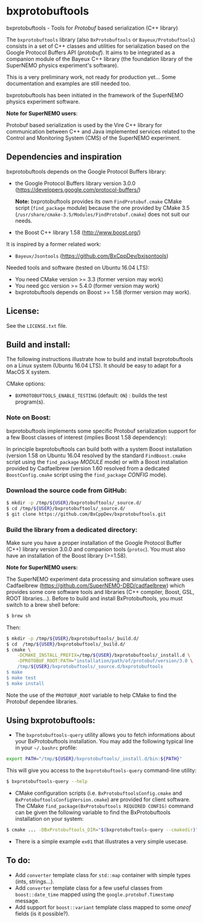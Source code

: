 # bxprotobuftools

bxprotobuftools - Tools for *Protobuf* based serialization (C++ library)

The   ``bxprotobuftools``   library   (also   ``BxProtobuftools``   or
``Bayeux/Protobuftools``)  consists  in  a  set  of  C++  classes  and
utilities for serialization  based on the Google  Protocol Buffers API
(*protobuf*).  It aims  to be integrated as a companion  module of the
Bayeux C++  library (the foundation  library of the  SuperNEMO physics
experiment's software).


This is a very preliminary work, not ready for production yet...  Some
documentation and examples are still needed too.

bxprotobuftools has been  initiated in the framework  of the SuperNEMO
physics experiment software.

**Note for SuperNEMO users**:

Protobuf  based serialization  is used  by  the Vire  C++ library  for
communication between C++ and Java implemented services related to the
Control and Monitoring System (CMS) of the SuperNEMO experiment.


## Dependencies and inspiration

bxprotobuftools depends on the Google Protocol Buffers library:

* the    Google    Protocol     Buffers    library    version    3.0.0
  (https://developers.google.com/protocol-buffers/)

  **Note:**  bxprotobuftools provides  its own  ``FindProtobuf.cmake``
  CMake script  (``find_package`` module) because the  one provided by
  CMake 3.5 (``/usr/share/cmake-3.5/Modules/FindProtobuf.cmake``) does
  not suit our needs.

* the Boost C++ library 1.58 (http://www.boost.org/)

It is inspired by a former related work:
* ``Bayeux/Jsontools`` (https://github.com/BxCppDev/bxjsontools)

Needed tools and software (tested on Ubuntu 16.04 LTS):
* You need CMake version >= 3.3 (former version may work)
* You need gcc version >= 5.4.0 (former version may work)
* bxprotobuftools depends on Boost >= 1.58 (former version may work).

## License:

See the ``LICENSE.txt`` file.


## Build and install:

The  following  instructions  illustrate  how  to  build  and  install
bxprotobuftools on  a Linux  system (Ubuntu 16.04  LTS). It  should be
easy to adapt for a MacOS X system.

CMake options:

* ``BXPROTOBUFTOOLS_ENABLE_TESTING`` (default: ``ON``) : builds the test program(s).

### Note on Boost:

bxprotobuftools implements some specific  Protobuf serialization support for a
few Boost classes of interest (implies Boost 1.58 dependency):

In  principle  bxprotobuftools   can  build  both  with   a  system  Boost
installation (version  1.58 on Ubuntu  16.04 resolved by  the standard
``FindBoost.cmake`` script  using the ``find_package``  *MODULE* mode)
or with  a Boost  installation provided  by Cadfaelbrew  (version 1.60
resolved  from  a  dedicated ``BoostConfig.cmake``  script  using  the
``find_package`` *CONFIG* mode).

### Download the source code from GitHub:
```sh
$ mkdir -p /tmp/${USER}/bxprotobuftools/_source.d/
$ cd /tmp/${USER}/bxprotobuftools/_source.d/
$ git clone https://github.com/BxCppDev/bxprotobuftools.git
```
### Build the library from a dedicated directory:

Make sure you have a proper installation of the Google Protocol Buffer
(C++)  library version  3.0.0 and  companion tools  (``protoc``).  You
must also have an installation of the Boost library (>=1.58).

**Note for SuperNEMO users:**

The SuperNEMO experiment data  processing and simulation software uses
Cadfaelbrew    (https://github.com/SuperNEMO-DBD/cadfaelbrew)    which
provides some core software tools  and libraries (C++ compiler, Boost,
GSL, ROOT libraries...).  Before to build and install BxProtobuftools,
you must switch to a brew shell before:

```sh
$ brew sh
```

Then:

```sh
$ mkdir -p /tmp/${USER}/bxprotobuftools/_build.d/
$ cd  /tmp/${USER}/bxprotobuftools/_build.d/
$ cmake \
    -DCMAKE_INSTALL_PREFIX=/tmp/${USER}/bxprotobuftools/_install.d \
    -DPROTOBUF_ROOT:PATH="installation/path/of/protobuf/version/3.0 \
    /tmp/${USER}/bxprotobuftools/_source.d/bxprotobuftools
$ make
$ make test
$ make install
```

Note the use  of the ``PROTOBUF_ROOT`` variable to
help CMake to find the Protobuf dependee libraries.

## Using bxprotobuftools:

* The ``bxprotobuftools-query`` utility allows you to fetch informations about your
  BxProtobuftools installation. You may add the following typical line in your
  ``~/.bashrc`` profile:

```sh
export PATH="/tmp/${USER}/bxprotobuftools/_install.d/bin:${PATH}"
```

This will give you access to the ``bxprotobuftools-query`` command-line utility:

```sh
$ bxprotobuftools-query --help
```

* CMake  configuration  scripts (i.e. ``BxProtobuftoolsConfig.cmake`` and ``BxProtobuftoolsConfigVersion.cmake``) are provided for client
  software. The CMake ``find_package(BxProtobuftools REQUIRED CONFIG)`` command can be given
  the following variable to find the BxProtobuftools installation on your system:

```sh
$ cmake ... -DBxProtobuftools_DIR="$(bxprotobuftools-query --cmakedir)" ...
```
* There is  a simple example  ``ex01`` that illustrates a  very simple usecase.


## To do:

* Add ``converter`` template class for ``std::map`` container with simple types (ints, strings...).
* Add  ``converter`` template  class  for a  few  useful classes  from
   ``boost::date_time`` mapped using the ``google.protobuf.Timestamp``
   message.
* Add support for ``boost::variant`` template class mapped to some *oneof* fields (is it possible?).
